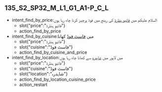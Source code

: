 ## 135_S2_SP32_M_L1_G1_A1-P_C_L
* intent_find_by_price:السلام علیکم میں [فائیو ہنڈرڈ](price) کی رینج میں فوڈ پرچیز کرنا چاہ رہا ہوں
	- slot{"price":"فائیو ہنڈرڈ"}
	- action_find_by_price
* intent_find_by_cuisine:میں [فاسٹ فوڈ](cuisine) کھانا
	- slot{"price":"فائیو ہنڈرڈ"}
	- slot{"cuisine":"فاسٹ فوڈ"}
	- action_find_by_cuisine_and_price
* intent_find_by_location:میں لاہور میں [شاہدرہ](location) سے کھانا چاہ رہا ہوں
	- slot{"price":"فائیو ہنڈرڈ"}
	- slot{"cuisine":"فاسٹ فوڈ"}
	- slot{"location":"شاہدرہ"}
	- action_find_by_location_cuisine_price
	- action_restart